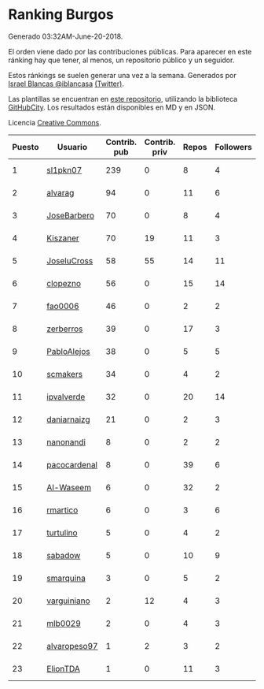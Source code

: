 # Ranking Burgos

Generado 03:32AM-June-20-2018.

El orden viene dado por las contribuciones públicas. Para aparecer en este ránking hay que tener, al menos, un repositorio público y un seguidor.

Estos ránkings se suelen generar una vez a la semana. Generados por [Israel Blancas @iblancasa](https://github.com/iblancasa/) [(Twitter)](https://twitter.com/iblancasa).

Las plantillas se encuentran en [este repositorio](https://github.com/iblancasa/GH-Spanish-Ranking), utilizando la biblioteca [GitHubCity](https://github.com/iblancasa/GitHubCity). Los resultados están disponibles en MD y en JSON.

Licencia [Creative Commons](https://creativecommons.org/licenses/by/4.0/).

| Puesto   |  Usuario  | Contrib. pub | Contrib. priv |Repos| Followers | Desde |  Avatar  |
|----------|-----------|--------------|---------------|-----|-----------|-------|----------|
|1|[sl1pkn07](https://github.com/sl1pkn07)|239|0|8|4|2010-11-01|![sl1pkn07]()|
|2|[alvarag](https://github.com/alvarag)|94|0|11|6|2014-11-21|![alvarag]()|
|3|[JoseBarbero](https://github.com/JoseBarbero)|70|0|8|4|2016-02-25|![JoseBarbero]()|
|4|[Kiszaner](https://github.com/Kiszaner)|70|19|11|3|2014-10-08|![Kiszaner]()|
|5|[JoseluCross](https://github.com/JoseluCross)|58|55|14|11|2015-08-27|![JoseluCross]()|
|6|[clopezno](https://github.com/clopezno)|56|0|15|14|2012-02-20|![clopezno]()|
|7|[fao0006](https://github.com/fao0006)|46|0|2|2|2017-10-31|![fao0006]()|
|8|[zerberros](https://github.com/zerberros)|39|0|17|3|2013-11-13|![zerberros]()|
|9|[PabloAlejos](https://github.com/PabloAlejos)|38|0|5|5|2014-10-09|![PabloAlejos]()|
|10|[scmakers](https://github.com/scmakers)|34|0|4|2|2017-04-05|![scmakers]()|
|11|[ipvalverde](https://github.com/ipvalverde)|32|0|20|14|2014-03-08|![ipvalverde]()|
|12|[daniarnaizg](https://github.com/daniarnaizg)|21|0|2|3|2016-10-24|![daniarnaizg]()|
|13|[nanonandi](https://github.com/nanonandi)|8|0|2|2|2016-07-03|![nanonandi]()|
|14|[pacocardenal](https://github.com/pacocardenal)|8|0|39|6|2013-09-12|![pacocardenal]()|
|15|[Al-Waseem](https://github.com/Al-Waseem)|6|0|32|2|2013-12-26|![Al-Waseem]()|
|16|[rmartico](https://github.com/rmartico)|6|0|3|6|2012-10-11|![rmartico]()|
|17|[turtulino](https://github.com/turtulino)|5|0|4|2|2011-08-25|![turtulino]()|
|18|[sabadow](https://github.com/sabadow)|5|0|10|9|2012-02-08|![sabadow]()|
|19|[smarquina](https://github.com/smarquina)|3|0|5|2|2015-04-29|![smarquina]()|
|20|[varguiniano](https://github.com/varguiniano)|2|12|4|3|2013-03-03|![varguiniano]()|
|21|[mlb0029](https://github.com/mlb0029)|2|0|4|3|2016-10-25|![mlb0029]()|
|22|[alvaropeso97](https://github.com/alvaropeso97)|1|2|3|2|2016-10-23|![alvaropeso97]()|
|23|[ElionTDA](https://github.com/ElionTDA)|1|0|11|3|2013-09-21|![ElionTDA]()|
